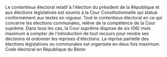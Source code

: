 Le contentieux électoral relatif à l'élection du président de la République et aux élections législatives est soumis à la Cour Constitutionnelle qui statue conformément aux textes en vigueur.
Tout le contentieux électoral en ce qui concerne les élections communales, relève de la compétence de la Cour suprême.
Dans tous les cas, la Cour suprême dispose de six (06) mois maximum à compter de l'introduction de tout recours pour rendre ses décisions et ordonner les reprises d'élections.
La reprise partielle des élections législatives ou communales est organisée en deux fois maximum. Code électoral en République du Bénin